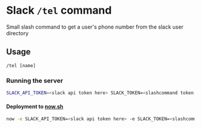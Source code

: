 # Slack `/tel` command

Small slash command to get a user's phone number from the slack user directory

## Usage

`/tel [name]`

### Running the server

```bash
SLACK_API_TOKEN=<slack api token here> SLACK_TOKEN=<slashcommand token here> npm start
```

#### Deployment to [now.sh](https://zeit.co/now/)

```bash
now -e SLACK_API_TOKEN=<slack api token here> -e SLACK_TOKEN=<slashcommand token here>
```
